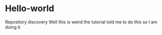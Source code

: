 # Hello-world
Repository discovery 
Well this is weird
the tutorial told me to do this so I am doing it.
